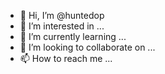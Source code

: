 - 👋 Hi, I’m @huntedop
- 👀 I’m interested in ...
- 🌱 I’m currently learning ...
- 💞️ I’m looking to collaborate on ...
- 📫 How to reach me ...

<!---
huntedop/huntedop is a ✨ special ✨ repository because its `README.md` (this file) appears on your GitHub profile.
You can click the Preview link to take a look at your changes.
--->
